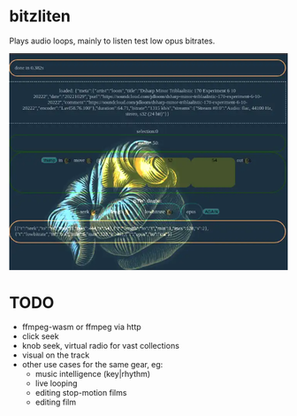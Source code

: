 # bitzliten

Plays audio loops, mainly to listen test low opus bitrates.

![the loop, as a series of gold blocks, with a hand transparently behind them pointing to where time is up to along them](static/screenshot.webp)

# TODO

* ffmpeg-wasm or ffmpeg via http
* click seek
* knob seek, virtual radio for vast collections
* visual on the track
* other use cases for the same gear, eg:
  * music intelligence (key|rhythm)
  * live looping
  * editing stop-motion films
  * editing film
